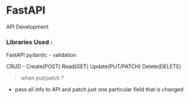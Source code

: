 # FastAPI

API Development

### Libraries Used :

FastAPI
pydantic - validation

CRUD - Create(POST) Read(GET) Update(PUT/PATCH) Delete(DELETE)

> when put/patch ?

- pass all info to API and patch just one particular field that is changed

